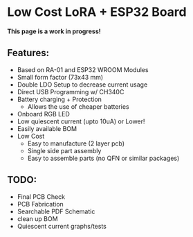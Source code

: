 # Low Cost LoRA + ESP32 Board
**This page is a work in progress!**

## Features:
- Based on RA-01 and ESP32 WROOM Modules
- Small form factor (73x43 mm)
- Double LDO Setup to decrease current usage
- Direct USB Programming w/ CH340C
- Battery charging + Protection
	- Allows the use of cheaper batteries
- Onboard RGB LED
- Low quiescent current (upto 10uA) or Lower!
- Easily available BOM
- Low Cost
	- Easy to manufacture (2 layer pcb)
	- Single side part assembly
	- Easy to assemble parts (no QFN or similar packages)

## TODO:
- Final PCB Check
- PCB Fabrication
- Searchable PDF Schematic
- clean up BOM
- Quiescent current graphs/tests


